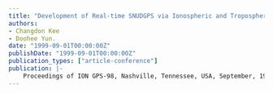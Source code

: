 ```yaml
---
title: "Development of Real-time SNUDGPS via Ionospheric and Tropospheric Corrections"
authors:
- Changdon Kee
- Doohee Yun.
date: "1999-09-01T00:00:00Z"
publishDate: "1999-09-01T00:00:00Z"
publication_types: ["article-conference"]
publication: |-
    Proceedings of ION GPS-98, Nashville, Tennessee, USA, September, 1998, pp. 1411-1422
---
```

